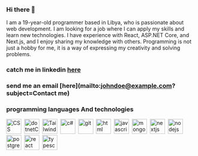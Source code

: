 ### Hi there 👋

I am a 19-year-old programmer based in Libya, who is passionate about web development. I am looking for a job where I can apply my skills and learn new technologies. I have experience with React, ASP.NET Core, and Next.js, and I enjoy sharing my knowledge with others. Programming is not just a hobby for me, it is a way of expressing my creativity and solving problems.

### catch me in linkedin [here](https://www.linkedin.com/in/salih-hasan-370547236/) 

### send me an email [here](mailto:johndoe@example.com?subject=Contact me) 

### programming languages And technologies

  <div>   
  <img src="https://github.com/salehWeb/salehWeb/blob/main/CSS3.svg"  title="CSS3" alt="CSS" width="40" height="40"/>&nbsp;
  <img src="https://github.com/salehWeb/salehWeb/blob/main/NET-Core.svg"  title="dotnetCore" alt="dotnetCore" width="40" height="40"/>&nbsp;
  <img src="https://github.com/salehWeb/salehWeb/blob/main/Tailwind-CSS.svg"  title="Tailwind-CSS" alt="Tailwind-CSS" width="40" height="40"/>&nbsp;
  <img src="https://github.com/salehWeb/salehWeb/blob/main/c%23.svg"  title="c#" alt="c#" width="40" height="40"/>&nbsp;
  <img src="https://github.com/salehWeb/salehWeb/blob/main/git.svg"  title="git" alt="git" width="40" height="40"/>&nbsp;
  <img src="https://github.com/salehWeb/salehWeb/blob/main/html5.svg"  title="html" alt="html" width="40" height="40"/>&nbsp;
  <img src="https://github.com/salehWeb/salehWeb/blob/main/javascript.svg"  title="javascript" alt="javascript" width="40" height="40"/>&nbsp;
  <img src="https://github.com/salehWeb/salehWeb/blob/main/mongodb.svg"  title="mongodb" alt="mongodb" width="40" height="40"/>&nbsp;
  <img src="https://github.com/salehWeb/salehWeb/blob/main/nextjs.svg"  title="nextjs" alt="nextjs" width="40" height="40"/>&nbsp;
  <img src="https://github.com/salehWeb/salehWeb/blob/main/nodejs.svg"  title="nodejs" alt="nodejs" width="40" height="40"/>&nbsp;
  <img src="https://github.com/salehWeb/salehWeb/blob/main/postgresql.svg"  title="postgresql" alt="postgresql" width="40" height="40"/>&nbsp;
  <img src="https://github.com/salehWeb/salehWeb/blob/main/react.svg"  title="react" alt="react" width="40" height="40"/>&nbsp;
  <img src="https://github.com/salehWeb/salehWeb/blob/main/typescript.svg"  title="typescript" alt="typescript" width="40" height="40"/>&nbsp;
  </div>
